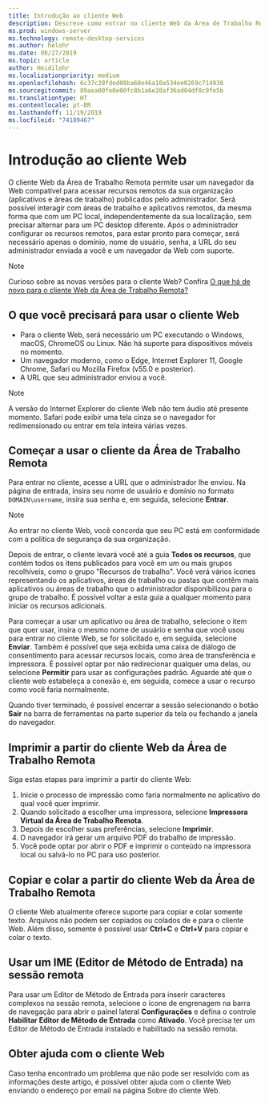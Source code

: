 ```yaml
---
title: Introdução ao cliente Web
description: Descreve como entrar no cliente Web da Área de Trabalho Remota.
ms.prod: windows-server
ms.technology: remote-desktop-services
ms.author: helohr
ms.date: 08/27/2019
ms.topic: article
author: Heidilohr
ms.localizationpriority: medium
ms.openlocfilehash: 6c37c28fded08ba68e46a10a534ee0269c714938
ms.sourcegitcommit: 89aea00fe0e00fc8b1a6e20af36ad04df8c9fe5b
ms.translationtype: HT
ms.contentlocale: pt-BR
ms.lasthandoff: 11/19/2019
ms.locfileid: "74189467"
---
```

# <a name="get-started-with-the-web-client"></a>Introdução ao cliente Web

O cliente Web da Área de Trabalho Remota permite usar um navegador da Web compatível para acessar recursos remotos da sua organização (aplicativos e áreas de trabalho) publicados pelo administrador. Será possível interagir com áreas de trabalho e aplicativos remotos, da mesma forma que com um PC local, independentemente da sua localização, sem precisar alternar para um PC desktop diferente. Após o administrador configurar os recursos remotos, para estar pronto para começar, será necessário apenas o domínio, nome de usuário, senha, a URL do seu administrador enviada a você e um navegador da Web com suporte.

>[!NOTE]
>Curioso sobre as novas versões para o cliente Web? Confira [O que há de novo para o cliente Web da Área de Trabalho Remota?](web-client-whatsnew.md)

## <a name="what-youll-need-to-use-the-web-client"></a>O que você precisará para usar o cliente Web

* Para o cliente Web, será necessário um PC executando o Windows, macOS, ChromeOS ou Linux. Não há suporte para dispositivos móveis no momento.
* Um navegador moderno, como o Edge, Internet Explorer 11, Google Chrome, Safari ou Mozilla Firefox (v55.0 e posterior).
* A URL que seu administrador enviou a você.

>[!NOTE]
>A versão do Internet Explorer do cliente Web não tem áudio até presente momento.
>Safari pode exibir uma tela cinza se o navegador for redimensionado ou entrar em tela inteira várias vezes.

## <a name="start-using-the-remote-desktop-client"></a>Começar a usar o cliente da Área de Trabalho Remota

Para entrar no cliente, acesse a URL que o administrador lhe enviou. Na página de entrada, insira seu nome de usuário e domínio no formato ```DOMAIN\username```, insira sua senha e, em seguida, selecione **Entrar**.

>[!NOTE]
>Ao entrar no cliente Web, você concorda que seu PC está em conformidade com a política de segurança da sua organização.

Depois de entrar, o cliente levará você até a guia **Todos os recursos**, que contém todos os itens publicados para você em um ou mais grupos recolhíveis, como o grupo "Recursos de trabalho". Você verá vários ícones representando os aplicativos, áreas de trabalho ou pastas que contêm mais aplicativos ou áreas de trabalho que o administrador disponibilizou para o grupo de trabalho. É possível voltar a esta guia a qualquer momento para iniciar os recursos adicionais.

Para começar a usar um aplicativo ou área de trabalho, selecione o item que quer usar, insira o mesmo nome de usuário e senha que você usou para entrar no cliente Web, se for solicitado e, em seguida, selecione **Enviar**. Também é possível que seja exibida uma caixa de diálogo de consentimento para acessar recursos locais, como área de transferência e impressora. É possível optar por não redirecionar qualquer uma delas, ou selecione **Permitir** para usar as configurações padrão. Aguarde até que o cliente web estabeleça a conexão e, em seguida, comece a usar o recurso como você faria normalmente.

Quando tiver terminado, é possível encerrar a sessão selecionando o botão **Sair** na barra de ferramentas na parte superior da tela ou fechando a janela do navegador.

## <a name="printing-from-the-remote-desktop-web-client"></a>Imprimir a partir do cliente Web da Área de Trabalho Remota

Siga estas etapas para imprimir a partir do cliente Web:

1. Inicie o processo de impressão como faria normalmente no aplicativo do qual você quer imprimir.
2. Quando solicitado a escolher uma impressora, selecione **Impressora Virtual da Área de Trabalho Remota**.
3. Depois de escolher suas preferências, selecione **Imprimir**.
4. O navegador irá gerar um arquivo PDF do trabalho de impressão.
5. Você pode optar por abrir o PDF e imprimir o conteúdo na impressora local ou salvá-lo no PC para uso posterior.

## <a name="copy-and-paste-from-the-remote-desktop-web-client"></a>Copiar e colar a partir do cliente Web da Área de Trabalho Remota

O cliente Web atualmente oferece suporte para copiar e colar somente texto. Arquivos não podem ser copiados ou colados de e para o cliente Web. Além disso, somente é possível usar **Ctrl+C** e **Ctrl+V** para copiar e colar o texto.

## <a name="use-an-input-method-editor-ime-in-the-remote-session"></a>Usar um IME (Editor de Método de Entrada) na sessão remota

Para usar um Editor de Método de Entrada para inserir caracteres complexos na sessão remota, selecione o ícone de engrenagem na barra de navegação para abrir o painel lateral **Configurações** e defina o controle **Habilitar Editor de Método de Entrada** como **Ativado**. Você precisa ter um Editor de Método de Entrada instalado e habilitado na sessão remota. 

## <a name="get-help-with-the-web-client"></a>Obter ajuda com o cliente Web

Caso tenha encontrado um problema que não pode ser resolvido com as informações deste artigo, é possível obter ajuda com o cliente Web enviando o endereço por email na página Sobre do cliente Web.

